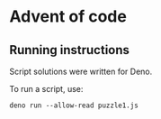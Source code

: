 # Advent of code

## Running instructions

Script solutions were written for Deno.

To run a script, use:

```
deno run --allow-read puzzle1.js
```
